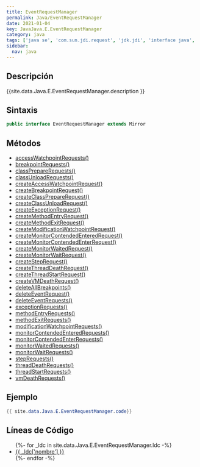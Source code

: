 ```yaml
---
title: EventRequestManager
permalink: Java/EventRequestManager
date: 2021-01-04
key: JavaJava.E.EventRequestManager
category: java
tags: ['java se', 'com.sun.jdi.request', 'jdk.jdi', 'interface java', 'Java 1.3']
sidebar: 
  nav: java
---
```


## Descripción
{{site.data.Java.E.EventRequestManager.description }}

## Sintaxis
~~~java
public interface EventRequestManager extends Mirror
~~~

## Métodos
* [accessWatchpointRequests()](/Java/EventRequestManager/accessWatchpointRequests)
* [breakpointRequests()](/Java/EventRequestManager/breakpointRequests)
* [classPrepareRequests()](/Java/EventRequestManager/classPrepareRequests)
* [classUnloadRequests()](/Java/EventRequestManager/classUnloadRequests)
* [createAccessWatchpointRequest()](/Java/EventRequestManager/createAccessWatchpointRequest)
* [createBreakpointRequest()](/Java/EventRequestManager/createBreakpointRequest)
* [createClassPrepareRequest()](/Java/EventRequestManager/createClassPrepareRequest)
* [createClassUnloadRequest()](/Java/EventRequestManager/createClassUnloadRequest)
* [createExceptionRequest()](/Java/EventRequestManager/createExceptionRequest)
* [createMethodEntryRequest()](/Java/EventRequestManager/createMethodEntryRequest)
* [createMethodExitRequest()](/Java/EventRequestManager/createMethodExitRequest)
* [createModificationWatchpointRequest()](/Java/EventRequestManager/createModificationWatchpointRequest)
* [createMonitorContendedEnteredRequest()](/Java/EventRequestManager/createMonitorContendedEnteredRequest)
* [createMonitorContendedEnterRequest()](/Java/EventRequestManager/createMonitorContendedEnterRequest)
* [createMonitorWaitedRequest()](/Java/EventRequestManager/createMonitorWaitedRequest)
* [createMonitorWaitRequest()](/Java/EventRequestManager/createMonitorWaitRequest)
* [createStepRequest()](/Java/EventRequestManager/createStepRequest)
* [createThreadDeathRequest()](/Java/EventRequestManager/createThreadDeathRequest)
* [createThreadStartRequest()](/Java/EventRequestManager/createThreadStartRequest)
* [createVMDeathRequest()](/Java/EventRequestManager/createVMDeathRequest)
* [deleteAllBreakpoints()](/Java/EventRequestManager/deleteAllBreakpoints)
* [deleteEventRequest()](/Java/EventRequestManager/deleteEventRequest)
* [deleteEventRequests()](/Java/EventRequestManager/deleteEventRequests)
* [exceptionRequests()](/Java/EventRequestManager/exceptionRequests)
* [methodEntryRequests()](/Java/EventRequestManager/methodEntryRequests)
* [methodExitRequests()](/Java/EventRequestManager/methodExitRequests)
* [modificationWatchpointRequests()](/Java/EventRequestManager/modificationWatchpointRequests)
* [monitorContendedEnteredRequests()](/Java/EventRequestManager/monitorContendedEnteredRequests)
* [monitorContendedEnterRequests()](/Java/EventRequestManager/monitorContendedEnterRequests)
* [monitorWaitedRequests()](/Java/EventRequestManager/monitorWaitedRequests)
* [monitorWaitRequests()](/Java/EventRequestManager/monitorWaitRequests)
* [stepRequests()](/Java/EventRequestManager/stepRequests)
* [threadDeathRequests()](/Java/EventRequestManager/threadDeathRequests)
* [threadStartRequests()](/Java/EventRequestManager/threadStartRequests)
* [vmDeathRequests()](/Java/EventRequestManager/vmDeathRequests)

## Ejemplo
~~~java
{{ site.data.Java.E.EventRequestManager.code}}
~~~

## Líneas de Código
<ul>
{%- for _ldc in site.data.Java.E.EventRequestManager.ldc -%}
   <li>
       <a href="{{_ldc['url'] }}">{{ _ldc['nombre'] }}</a>
   </li>
{%- endfor -%}
</ul>
